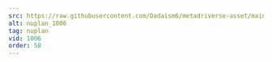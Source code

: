 ```yaml
---
src: https://raw.githubusercontent.com/Dadaism6/metadriverse-asset/main/script-nuplan-output-newcompressed/nuplan_1006.mp4
alt: nuplan_1006
tag: nuplan
vid: 1006
order: 58
---
```

